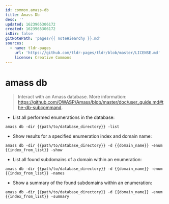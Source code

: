 ```yaml
---
id: common.amass-db
title: Amass Db
desc: ''
updated: 1623965306172
created: 1623965306172
isDir: false
gitNotePath: 'pages/{{ noteHiearchy }}.md'
sources:
  - name: tldr-pages
    url: 'https://github.com/tldr-pages/tldr/blob/master/LICENSE.md'
    license: Creative Commons
---
```

# amass db

> Interact with an Amass database.
> More information: <https://github.com/OWASP/Amass/blob/master/doc/user_guide.md#the-db-subcommand>.

- List all performed enumerations in the database:

`amass db -dir {{path/to/database_directory}} -list`

- Show results for a specified enumeration index and domain name:

`amass db -dir {{path/to/database_directory}} -d {{domain_name}} -enum {{index_from_list}} -show`

- List all found subdomains of a domain within an enumeration:

`amass db -dir {{path/to/database_directory}} -d {{domain_name}} -enum {{index_from_list}} -names`

- Show a summary of the found subdomains within an enumeration:

`amass db -dir {{path/to/database_directory}} -d {{domain_name}} -enum {{index_from_list}} -summary`

